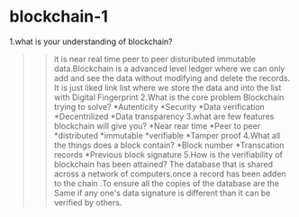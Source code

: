 # blockchain-1
 
1.what is your understanding of blockchain?
>>it is near real time peer to peer distuributed immutable data.Blockchain is a advanced level ledger where we can only add and see the data without modifying and delete the records. It is just liked link list where we store the data and into the list with Digital Fingerprint
2.What is the core problem Blockchain trying to solve?
>>*Autenticity
  *Security
  *Data verification
  *Decentrilized
  *Data transparency
 3.what are few features blockchain will give you?
 >>*Near rear time
   *Peer to peer 
   *distributed
   *immutable
   *verifiable
   *Tamper proof
 4.What all the things does a block contain?
 >>*Block number
   *Transcation records
   *Previous block signature
 5.How is the verifiability of blockchain has been attained?
 >>The database that is shared across a network of computers.once a record has been adden to the chain .To ensure all the copies of the database are the Same 
if any one's data signature is different than it can be verified by others.


